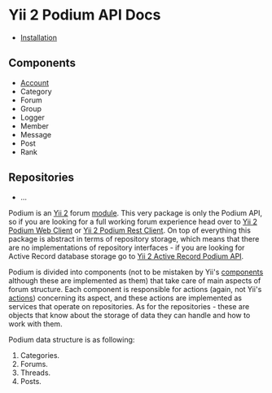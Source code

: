 # Yii 2 Podium API Docs

 - [Installation](en/installation.md)

## Components

 - [Account](en/account.md)
 - Category
 - Forum
 - Group
 - Logger
 - Member
 - Message
 - Post
 - Rank

## Repositories

 - ...

Podium is an [Yii 2](https://www.yiiframework.com/) forum [module](https://www.yiiframework.com/doc/guide/2.0/en/structure-modules). 
This very package is only the Podium API, so if you are looking for a full working forum experience head over to 
[Yii 2 Podium Web Client]() or [Yii 2 Podium Rest Client](). On top of everything this package is abstract in terms of 
repository storage, which means that there are no implementations of repository interfaces - if you are looking for 
Active Record database storage go to [Yii 2 Active Record Podium API]().

Podium is divided into components (not to be mistaken by Yii's [components](https://www.yiiframework.com/doc/guide/2.0/en/structure-application-components) 
although these are implemented as them) that take care of main aspects of forum structure. Each component is responsible 
for actions (again, not Yii's [actions](https://www.yiiframework.com/doc/guide/2.0/en/structure-controllers#actions)) 
concerning its aspect, and these actions are implemented as services that operate on repositories. As for the 
repositories - these are objects that know about the storage of data they can handle and how to work with them.

Podium data structure is as following:

 1. Categories.
 2. Forums.
 3. Threads.
 4. Posts.
